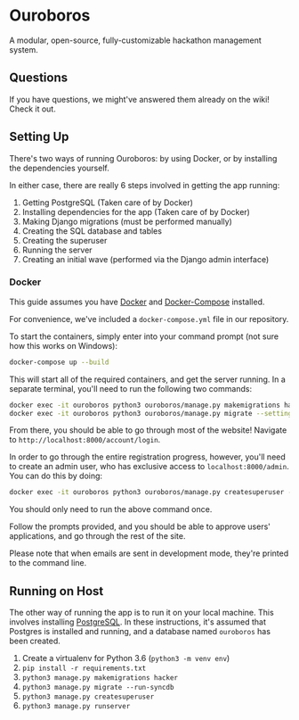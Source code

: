 # Ouroboros

A modular, open-source, fully-customizable hackathon management system.

## Questions

If you have questions, we might've answered them already on the wiki! Check it out.

## Setting Up

There's two ways of running Ouroboros: by using Docker, or by installing the dependencies yourself.

In either case, there are really 6 steps involved in getting the app running:

1. Getting PostgreSQL (Taken care of by Docker)
2. Installing dependencies for the app (Taken care of by Docker)
3. Making Django migrations (must be performed manually)
4. Creating the SQL database and tables
5. Creating the superuser
6. Running the server
7. Creating an initial wave (performed via the Django admin interface)

### Docker

This guide assumes you have [Docker](https://docs.docker.com/install/) and [Docker-Compose](https://docs.docker.com/compose/install/) installed.

For convenience, we've included a `docker-compose.yml` file in our repository.

To start the containers, simply enter into your command prompt (not sure how this works on Windows):

```sh
docker-compose up --build
```

This will start all of the required containers, and get the server running. In a separate terminal, you'll need to run the following two commands:

```sh
docker exec -it ouroboros python3 ouroboros/manage.py makemigrations hacker --settings=ouroboros.settings.docker_dev
docker exec -it ouroboros python3 ouroboros/manage.py migrate --settings=ouroboros.settings.docker_dev
```

From there, you should be able to go through most of the website! Navigate to `http://localhost:8000/account/login`.

In order to go through the entire registration progress, however, you'll need to create an admin user, who has exclusive access to `localhost:8000/admin`. You can do this by doing:

```sh
docker exec -it ouroboros python3 ouroboros/manage.py createsuperuser --settings=ouroboros.settings.docker_dev
```

You should only need to run the above command once.

Follow the prompts provided, and you should be able to approve users' applications, and go through the rest of the site.

Please note that when emails are sent in development mode, they're printed to the command line.

## Running on Host

The other way of running the app is to run it on your local machine. This involves installing [PostgreSQL](https://www.postgresql.org/download/). In these instructions, it's assumed that Postgres is installed and running, and a database named `ouroboros` has been created.

1. Create a virtualenv for Python 3.6 (`python3 -m venv env`)
2. `pip install -r requirements.txt`
3. `python3 manage.py makemigrations hacker`
4. `python3 manage.py migrate --run-syncdb`
5. `python3 manage.py createsuperuser`
6. `python3 manage.py runserver`
